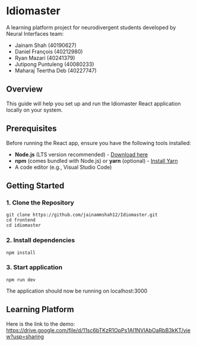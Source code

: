 # Idiomaster

A learning platform project for neurodivergent students developed by Neural Interfaces team:
- Jainam Shah (40190627)
- Daniel François (40212980)
- Ryan Mazari (40241379)
- Jutipong Puntuleng (40080233)
- Maharaj Teertha Deb (40227747)


## Overview

This guide will help you set up and run the Idiomaster React application locally on your system.

## Prerequisites

Before running the React app, ensure you have the following tools installed:

- **Node.js** (LTS version recommended) - [Download here](https://nodejs.org/)
- **npm** (comes bundled with Node.js) or **yarn** (optional) - [Install Yarn](https://yarnpkg.com/getting-started/install)
- A code editor (e.g., Visual Studio Code)

## Getting Started

### 1. Clone the Repository
```
git clone https://github.com/jainammshah12/Idiomaster.git
cd frontend
cd idiomaster
```

### 2. Install dependencies
```
npm install
```

### 3. Start application
```
npm run dev
```
The application should now be running on localhost:3000

## Learning Platform
Here is the link to the demo: https://drive.google.com/file/d/11sc6bTKzR1OpPs1Al1NVIAbOaRbB3kKT/view?usp=sharing 

